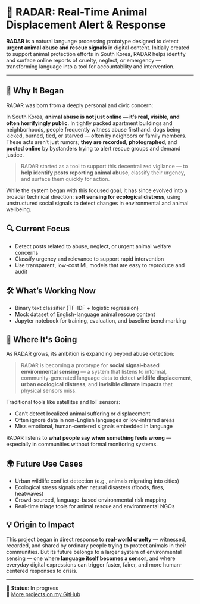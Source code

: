 # 🐾 RADAR: Real-Time Animal Displacement Alert & Response

**RADAR** is a natural language processing prototype designed to detect **urgent animal abuse and rescue signals** in digital content. Initially created to support animal protection efforts in South Korea, RADAR helps identify and surface online reports of cruelty, neglect, or emergency — transforming language into a tool for accountability and intervention.

---

## 💢 Why It Began

RADAR was born from a deeply personal and civic concern:

In South Korea, **animal abuse is not just online — it’s real, visible, and often horrifyingly public**. In tightly packed apartment buildings and neighborhoods, people frequently witness abuse firsthand: dogs being kicked, burned, tied, or starved — often by neighbors or family members. These acts aren’t just rumors; **they are recorded**, **photographed**, and **posted online** by bystanders trying to alert rescue groups and demand justice.

> RADAR started as a tool to support this decentralized vigilance — to **help identify posts reporting animal abuse**, classify their urgency, and surface them quickly for action.

While the system began with this focused goal, it has since evolved into a broader technical direction: **soft sensing for ecological distress**, using unstructured social signals to detect changes in environmental and animal wellbeing.



## 🔍 Current Focus

- Detect posts related to abuse, neglect, or urgent animal welfare concerns
- Classify urgency and relevance to support rapid intervention
- Use transparent, low-cost ML models that are easy to reproduce and audit



## 🛠️ What’s Working Now

- Binary text classifier (TF-IDF + logistic regression)
- Mock dataset of English-language animal rescue content
- Jupyter notebook for training, evaluation, and baseline benchmarking



## 🔭 Where It's Going

As RADAR grows, its ambition is expanding beyond abuse detection:

> RADAR is becoming a prototype for **social signal–based environmental sensing** — a system that listens to informal, community-generated language data to detect **wildlife displacement**, **urban ecological distress**, and **invisible climate impacts** that physical sensors miss.

Traditional tools like satellites and IoT sensors:
- Can’t detect localized animal suffering or displacement
- Often ignore data in non-English languages or low-infrared areas
- Miss emotional, human-centered signals embedded in language

RADAR listens to **what people say when something feels wrong** — especially in communities without formal monitoring systems.



## 🌍 Future Use Cases

- Urban wildlife conflict detection (e.g., animals migrating into cities)
- Ecological stress signals after natural disasters (floods, fires, heatwaves)
- Crowd-sourced, language-based environmental risk mapping
- Real-time triage tools for animal rescue and environmental NGOs



## 💡 Origin to Impact

This project began in direct response to **real-world cruelty** — witnessed, recorded, and shared by ordinary people trying to protect animals in their communities. But its future belongs to a larger system of environmental sensing — one where **language itself becomes a sensor**, and where everyday digital expressions can trigger faster, fairer, and more human-centered responses to crisis.

---

📍 **Status**: In progress  
🔗 [More projects on my GitHub](https://github.com/climate-ip)
